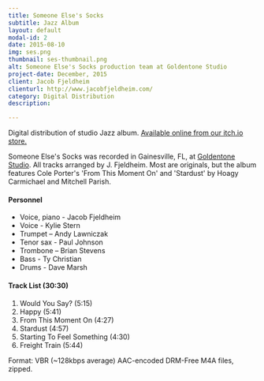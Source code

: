 ```yaml
---
title: Someone Else's Socks
subtitle: Jazz Album
layout: default
modal-id: 2
date: 2015-08-10
img: ses.png
thumbnail: ses-thumbnail.png
alt: Someone Else's Socks production team at Goldentone Studio
project-date: December, 2015
client: Jacob Fjeldheim
clienturl: http://www.jacobfjeldheim.com/
category: Digital Distribution
description:

---
```

Digital distribution of studio Jazz album. [Available online from our itch.io store.](http://spacewalkpublishing.itch.io/someone-elses-socks)

Someone Else's Socks was recorded in Gainesville, FL, at [Goldentone Studio](http://www.goldentonestudio.com/). All tracks arranged by J. Fjeldheim. Most are originals, but the album features Cole Porter's 'From This Moment On' and 'Stardust' by Hoagy Carmichael and Mitchell Parish.

#### Personnel
* Voice, piano - Jacob Fjeldheim
* Voice - Kylie Stern
* Trumpet – Andy Lawniczak
* Tenor sax - Paul Johnson
* Trombone – Brian Stevens
* Bass - Ty Christian
* Drums - Dave Marsh

#### Track List (30:30)
1. Would You Say? (5:15)
2. Happy (5:41)
3. From This Moment On (4:27)
4. Stardust (4:57)
5. Starting To Feel Something (4:30)
6. Freight Train (5:44)

Format: VBR (~128kbps average) AAC-encoded DRM-Free M4A files, zipped.
